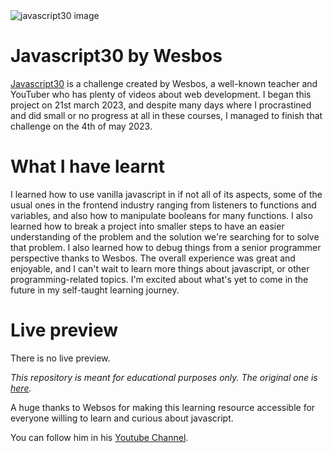 <img src="https://camo.githubusercontent.com/07ca65497065dd926bd889c53b7b7652f8ef3cbc4320739cf7ebed3c4d34cb2d/68747470733a2f2f6a61766173637269707433302e636f6d2f696d616765732f4a53332d736f6369616c2d73686172652e706e67" alt="javascript30 image">

# Javascript30 by Wesbos

[Javascript30](https://javascript30.com/) is a challenge created by Wesbos,
a well-known teacher and YouTuber who has plenty of videos about web development.
I began this project on 21st march 2023, and despite many days where
I procrastined and did small or no progress at all in these courses, I managed
to finish that challenge on the 4th of may 2023.

# What I have learnt
I learned how to use vanilla javascript in if not all of its aspects, some of
the usual ones in the frontend industry ranging from listeners to functions
and variables, and also how to manipulate booleans for many functions.
I also learned how to break a project into smaller steps to have an easier
understanding of the problem and the solution we're searching for to solve
that problem. I also learned how to debug things from a senior programmer
perspective thanks to Wesbos.
The overall experience was great and enjoyable, and I can't wait to learn
more things about javascript, or other programming-related topics. I'm excited
about what's yet to come in the future in my self-taught learning journey.

# Live preview
There is no live preview.

*This repository is meant for educational purposes only. The original one
is [here](https://github.com/wesbos/JavaScript30/).*


A huge thanks to Websos for making this learning resource accessible for
everyone willing to learn and curious about javascript.

You can follow him in his [Youtube Channel](https://www.youtube.com/@WesBos).
